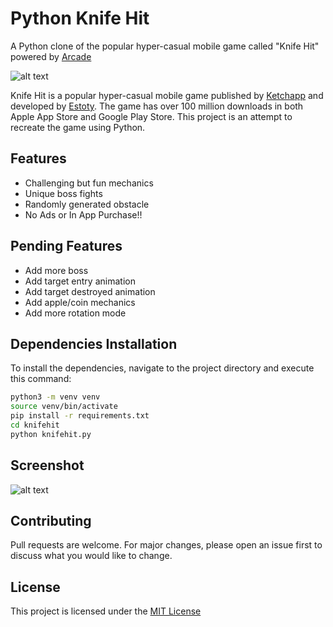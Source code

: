 # Python Knife Hit

A Python clone of the popular hyper-casual mobile game called "Knife  Hit" powered by [Arcade](https://github.com/pvcraven/arcade)

![alt text](https://i.imgur.com/cDU2nNj.jpg)  

Knife Hit is a popular hyper-casual mobile game published by [Ketchapp](http://www.ketchappgames.com/) and developed by [Estoty](http://estoty.com/). The game has over 100 million downloads in both Apple App Store and Google Play Store. This project is an attempt to recreate the game using Python.  

## Features  
* Challenging but fun mechanics
* Unique boss fights
* Randomly generated obstacle
* No Ads or In App Purchase!!

## Pending Features
* Add more boss
* Add target entry animation
* Add target destroyed animation
* Add apple/coin mechanics
* Add more rotation mode

## Dependencies Installation

To install the dependencies, navigate to the project directory and execute this command:

```bash
python3 -m venv venv
source venv/bin/activate
pip install -r requirements.txt
cd knifehit
python knifehit.py
```

## Screenshot
![alt text](https://i.imgur.com/A2nQjqv.png)

## Contributing
Pull requests are welcome. For major changes, please open an issue first to discuss what you would like to change.

## License
This project is licensed under the [MIT License](https://choosealicense.com/licenses/mit/)